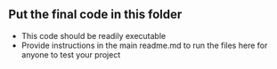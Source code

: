 ## Put the final code in this folder

- This code should be readily executable
- Provide instructions in the main readme.md to run the files here for anyone to test your project 
